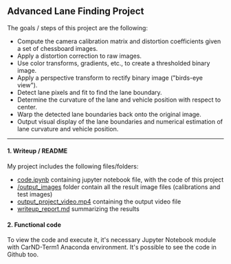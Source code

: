 ## Advanced Lane Finding Project

The goals / steps of this project are the following:

* Compute the camera calibration matrix and distortion coefficients given a set of chessboard images.
* Apply a distortion correction to raw images.
* Use color transforms, gradients, etc., to create a thresholded binary image.
* Apply a perspective transform to rectify binary image ("birds-eye view").
* Detect lane pixels and fit to find the lane boundary.
* Determine the curvature of the lane and vehicle position with respect to center.
* Warp the detected lane boundaries back onto the original image.
* Output visual display of the lane boundaries and numerical estimation of lane curvature and vehicle position.

[//]: # (Image References)

[image1]: ./writeup_files/undistort_output.png "Undistorted"
[image2]: ./test_images/test1.jpg "Road Transformed"
[image3]: ./writeup_files/binary_combo_example.jpg "Binary Example"
[image4]: ./writeup_files/warped_straight_lines.jpg "Warp Example"
[image5]: ./writeup_files/color_fit_lines.jpg "Fit Visual"
[image6]: ./writeup_files/example_output.jpg "Output"
[video1]: ./output_project_video.mp4.mp4 "Video"

---

#### 1. Writeup / README

My project includes the following files/folders:
* [code.ipynb](./code.ipynb) containing jupyter notebook file, with the code of this project
* [/output_images](./output_images/) folder contain all the result image files (calibrations and test images)
* [output_project_video.mp4](./video.mp4) containing the output video file
* [writeup_report.md](./writeup_report.md) summarizing the results

#### 2. Functional code
To view the code and execute it, it's necessary Jupyter Notebook module with CarND-Term1 Anaconda environment. It's possible to see the code in Github too.


